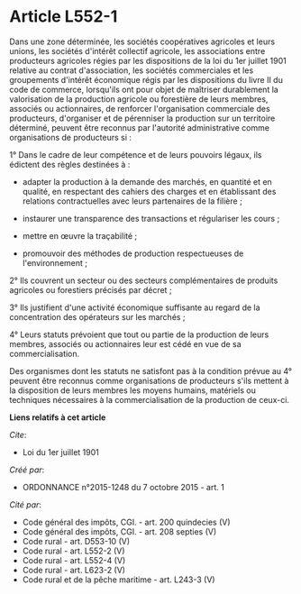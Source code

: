 # Article L552-1

Dans une zone déterminée, les sociétés coopératives agricoles et leurs unions, les sociétés d'intérêt collectif agricole, les
associations entre producteurs agricoles régies par les dispositions de la loi du 1er juillet 1901 relative au contrat
d'association, les sociétés commerciales et les groupements d'intérêt économique régis par les dispositions du livre II du
code de commerce, lorsqu'ils ont pour objet de maîtriser durablement la valorisation de la production agricole ou forestière
de leurs membres, associés ou actionnaires, de renforcer l'organisation commerciale des producteurs, d'organiser et de
pérenniser la production sur un territoire déterminé, peuvent être reconnus par l'autorité administrative comme organisations
de producteurs si : 

1° Dans le cadre de leur compétence et de leurs pouvoirs légaux, ils édictent des règles destinées à : 

- adapter la production à la demande des marchés, en quantité et en qualité, en respectant des cahiers des charges et en
établissant des relations contractuelles avec leurs partenaires de la filière ; 

- instaurer une transparence des transactions et régulariser les cours ; 

- mettre en œuvre la traçabilité ; 

- promouvoir des méthodes de production respectueuses de l'environnement ; 

2° Ils couvrent un secteur ou des secteurs complémentaires de produits agricoles ou forestiers précisés par décret ; 

3° Ils justifient d'une activité économique suffisante au regard de la concentration des opérateurs sur les marchés ; 

4° Leurs statuts prévoient que tout ou partie de la production de leurs membres, associés ou actionnaires leur est cédé en
vue de sa commercialisation. 

Des organismes dont les statuts ne satisfont pas à la condition prévue au 4° peuvent être reconnus comme organisations de
producteurs s'ils mettent à la disposition de leurs membres les moyens humains, matériels ou techniques nécessaires à la
commercialisation de la production de ceux-ci.

**Liens relatifs à cet article**

_Cite_:

  - Loi du 1er juillet 1901

_Créé par_:

  - ORDONNANCE n°2015-1248 du 7 octobre 2015 - art. 1

_Cité par_:

  - Code général des impôts, CGI. - art. 200 quindecies (V)
  - Code général des impôts, CGI. - art. 208 septies (V)
  - Code rural - art. D553-10 (V)
  - Code rural - art. L552-2 (V)
  - Code rural - art. L552-4 (V)
  - Code rural - art. L623-2 (V)
  - Code rural et de la pêche maritime - art. L243-3 (V)
